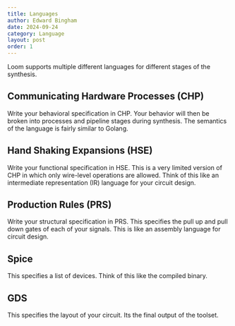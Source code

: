 ```yaml
---
title: Languages
author: Edward Bingham
date: 2024-09-24
category: Language
layout: post
order: 1
---
```


Loom supports multiple different languages for different stages of the synthesis.

## Communicating Hardware Processes (CHP)

Write your behavioral specification in CHP. Your behavior will then be broken
into processes and pipeline stages during synthesis. The semantics of the
language is fairly similar to Golang.

## Hand Shaking Expansions (HSE)

Write your functional specification in HSE. This is a very limited version of
CHP in which only wire-level operations are allowed. Think of this like an
intermediate representation (IR) language for your circuit design.

## Production Rules (PRS)

Write your structural specification in PRS. This specifies the pull up and pull
down gates of each of your signals. This is like an assembly language for
circuit design.

## Spice

This specifies a list of devices. Think of this like the compiled binary.

## GDS

This specifies the layout of your circuit. Its the final output of the toolset.
